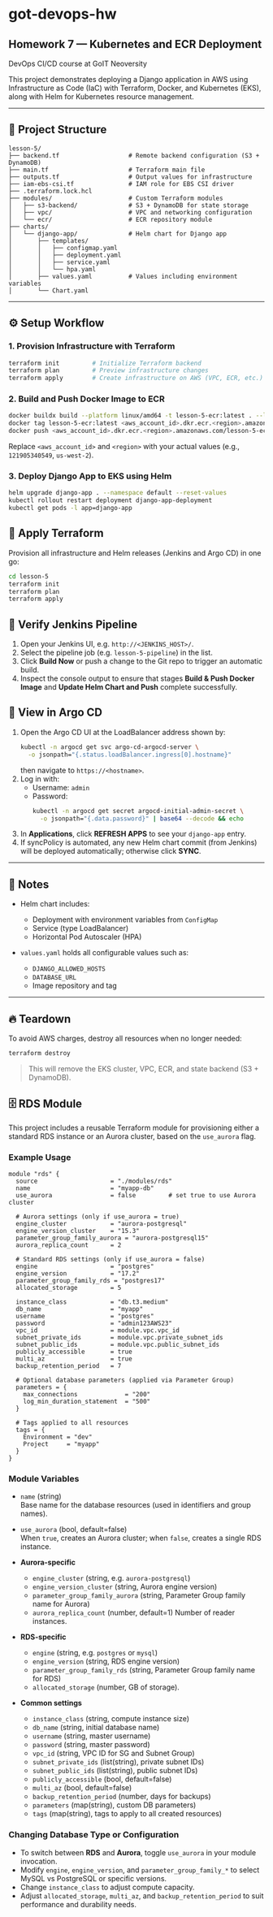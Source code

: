 # got-devops-hw

## Homework 7 — Kubernetes and ECR Deployment

DevOps CI/CD course at GoIT Neoversity

This project demonstrates deploying a Django application in AWS using Infrastructure as Code (IaC) with Terraform, Docker, and Kubernetes (EKS), along with Helm for Kubernetes resource management.

---

## 📁 Project Structure

```
lesson-5/
├── backend.tf                   # Remote backend configuration (S3 + DynamoDB)
├── main.tf                      # Terraform main file
├── outputs.tf                   # Output values for infrastructure
├── iam-ebs-csi.tf               # IAM role for EBS CSI driver
├── .terraform.lock.hcl
├── modules/                     # Custom Terraform modules
│   ├── s3-backend/              # S3 + DynamoDB for state storage
│   ├── vpc/                     # VPC and networking configuration
│   └── ecr/                     # ECR repository module
├── charts/
│   └── django-app/              # Helm chart for Django app
│       ├── templates/
│       │   ├── configmap.yaml
│       │   ├── deployment.yaml
│       │   ├── service.yaml
│       │   └── hpa.yaml
│       ├── values.yaml          # Values including environment variables
│       └── Chart.yaml
```

---

## ⚙️ Setup Workflow

### 1. Provision Infrastructure with Terraform

```bash
terraform init         # Initialize Terraform backend
terraform plan         # Preview infrastructure changes
terraform apply        # Create infrastructure on AWS (VPC, ECR, etc.)
```

### 2. Build and Push Docker Image to ECR

```bash
docker buildx build --platform linux/amd64 -t lesson-5-ecr:latest . --load
docker tag lesson-5-ecr:latest <aws_account_id>.dkr.ecr.<region>.amazonaws.com/lesson-5-ecr:latest
docker push <aws_account_id>.dkr.ecr.<region>.amazonaws.com/lesson-5-ecr:latest
```

Replace `<aws_account_id>` and `<region>` with your actual values (e.g., `121905340549`, `us-west-2`).

### 3. Deploy Django App to EKS using Helm

```bash
helm upgrade django-app . --namespace default --reset-values
kubectl rollout restart deployment django-app-deployment
kubectl get pods -l app=django-app
```

## 🚀 Apply Terraform

Provision all infrastructure and Helm releases (Jenkins and Argo CD) in one go:

```bash
cd lesson-5
terraform init
terraform plan
terraform apply
```

## 🧪 Verify Jenkins Pipeline

1. Open your Jenkins UI, e.g. `http://<JENKINS_HOST>/`.
2. Select the pipeline job (e.g. `lesson-5-pipeline`) in the list.
3. Click **Build Now** or push a change to the Git repo to trigger an automatic build.
4. Inspect the console output to ensure that stages **Build & Push Docker Image** and **Update Helm Chart and Push** complete successfully.

## 🔄 View in Argo CD

1. Open the Argo CD UI at the LoadBalancer address shown by:
   ```bash
   kubectl -n argocd get svc argo-cd-argocd-server \
     -o jsonpath="{.status.loadBalancer.ingress[0].hostname}"
   ```
   then navigate to `https://<hostname>`.
2. Log in with:
   - Username: `admin`
   - Password:
     ```bash
     kubectl -n argocd get secret argocd-initial-admin-secret \
       -o jsonpath="{.data.password}" | base64 --decode && echo
     ```
3. In **Applications**, click **REFRESH APPS** to see your `django-app` entry.
4. If syncPolicy is automated, any new Helm chart commit (from Jenkins) will be deployed automatically; otherwise click **SYNC**.

---

## 🧠 Notes

- Helm chart includes:

  - Deployment with environment variables from `ConfigMap`
  - Service (type LoadBalancer)
  - Horizontal Pod Autoscaler (HPA)

- `values.yaml` holds all configurable values such as:
  - `DJANGO_ALLOWED_HOSTS`
  - `DATABASE_URL`
  - Image repository and tag

---

## 🔥 Teardown

To avoid AWS charges, destroy all resources when no longer needed:

```bash
terraform destroy
```

> This will remove the EKS cluster, VPC, ECR, and state backend (S3 + DynamoDB).

## 🗄️ RDS Module

This project includes a reusable Terraform module for provisioning either a standard RDS instance or an Aurora cluster, based on the `use_aurora` flag.

### Example Usage

```hcl
module "rds" {
  source                    = "./modules/rds"
  name                      = "myapp-db"
  use_aurora                = false         # set true to use Aurora cluster

  # Aurora settings (only if use_aurora = true)
  engine_cluster            = "aurora-postgresql"
  engine_version_cluster    = "15.3"
  parameter_group_family_aurora = "aurora-postgresql15"
  aurora_replica_count      = 2

  # Standard RDS settings (only if use_aurora = false)
  engine                    = "postgres"
  engine_version            = "17.2"
  parameter_group_family_rds = "postgres17"
  allocated_storage         = 5

  instance_class            = "db.t3.medium"
  db_name                   = "myapp"
  username                  = "postgres"
  password                  = "admin123AWS23"
  vpc_id                    = module.vpc.vpc_id
  subnet_private_ids        = module.vpc.private_subnet_ids
  subnet_public_ids         = module.vpc.public_subnet_ids
  publicly_accessible       = true
  multi_az                  = true
  backup_retention_period   = 7

  # Optional database parameters (applied via Parameter Group)
  parameters = {
    max_connections             = "200"
    log_min_duration_statement  = "500"
  }

  # Tags applied to all resources
  tags = {
    Environment = "dev"
    Project     = "myapp"
  }
}
```

### Module Variables

- `name` (string)  
  Base name for the database resources (used in identifiers and group names).

- `use_aurora` (bool, default=false)  
  When `true`, creates an Aurora cluster; when `false`, creates a single RDS instance.

- **Aurora-specific**

  - `engine_cluster` (string, e.g. `aurora-postgresql`)
  - `engine_version_cluster` (string, Aurora engine version)
  - `parameter_group_family_aurora` (string, Parameter Group family name for Aurora)
  - `aurora_replica_count` (number, default=1) Number of reader instances.

- **RDS-specific**

  - `engine` (string, e.g. `postgres` or `mysql`)
  - `engine_version` (string, RDS engine version)
  - `parameter_group_family_rds` (string, Parameter Group family name for RDS)
  - `allocated_storage` (number, GB of storage).

- **Common settings**
  - `instance_class` (string, compute instance size)
  - `db_name` (string, initial database name)
  - `username` (string, master username)
  - `password` (string, master password)
  - `vpc_id` (string, VPC ID for SG and Subnet Group)
  - `subnet_private_ids` (list(string), private subnet IDs)
  - `subnet_public_ids` (list(string), public subnet IDs)
  - `publicly_accessible` (bool, default=false)
  - `multi_az` (bool, default=false)
  - `backup_retention_period` (number, days for backups)
  - `parameters` (map(string), custom DB parameters)
  - `tags` (map(string), tags to apply to all created resources)

### Changing Database Type or Configuration

- To switch between **RDS** and **Aurora**, toggle `use_aurora` in your module invocation.
- Modify `engine`, `engine_version`, and `parameter_group_family_*` to select MySQL vs PostgreSQL or specific versions.
- Change `instance_class` to adjust compute capacity.
- Adjust `allocated_storage`, `multi_az`, and `backup_retention_period` to suit performance and durability needs.
